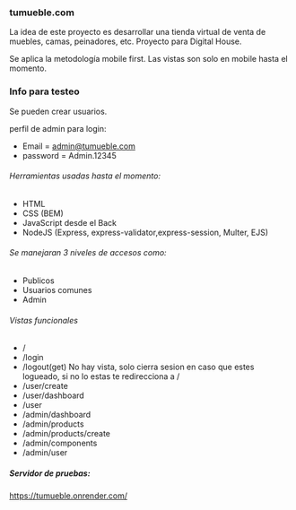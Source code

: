 ### tumueble.com 
La idea de este proyecto es desarrollar una tienda virtual de venta de muebles, camas, peinadores, etc.
Proyecto para Digital House.

Se aplica la metodología mobile first.
Las vistas son solo en mobile hasta el momento.

### Info para testeo
Se pueden crear usuarios.

perfil de admin para login:
- Email = admin@tumueble.com
- password = Admin.12345

###### Herramientas usadas hasta el momento:
- HTML
- CSS (BEM)
- JavaScript desde el Back
- NodeJS (Express, express-validator,express-session, Multer, EJS) 

###### Se manejaran 3 niveles de accesos como:
- Publicos
- Usuarios comunes
- Admin

###### Vistas funcionales
- /
- /login
- /logout(get) No hay vista, solo cierra sesion en caso que estes logueado, si no lo estas te redirecciona a /
- /user/create
- /user/dashboard
- /user
- /admin/dashboard
- /admin/products
- /admin/products/create
- /admin/components
- /admin/user

##### Servidor de pruebas:
https://tumueble.onrender.com/
